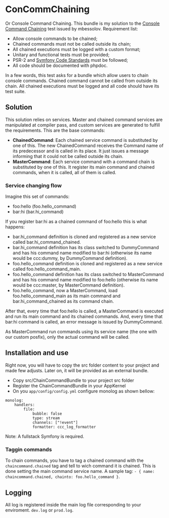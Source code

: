 # ConCommChaining
Or Console Command Chaining. This bundle is my solution to the [Console Command Chaining](https://github.com/mbessolov/test-tasks/blob/master/7.md)
test issued by mbessolov.
Requirement list:
* Allow console commands to be chained;
* Chained commands must not be called outside its chain;
* All chained executions must be logged with a custom format;
* Unitary and functional tests must be provided;
* PSR-2 and [Symfony Code Standards](http://symfony.com/doc/current/contributing/code/standards.html) must be followed;
* All code should be documented with phpdoc.

In a few words, this test asks for a bundle which allow users to chain console commands. Chained command cannot be
called from outside its chain. All chained executions must be logged and all code should have its test suite.

## Solution
This solution relies on services. Master and chained command services are manipulated at compiler pass, and custom services are generated
to fulfill the requirements.
This are the base commands:
* **ChainedCommand**: Each chained service command is substituted by one of this. The new ChainedCommand receives the Command name of its predecessor and is called in its place. It just issues a message informing that it could not be called outside its chain.
* **MasterCommand**: Each service command with a command chain is substituted by one of this. It register its main command and chained commands, when it is called, all of them is called.

### Service changing flow
Imagine this set of commands:
* foo:hello (foo.hello_command)
* bar:hi (bar.hi_command)

If you register bar:hi as a chained command of foo:hello this is what happens:

+ bar.hi_command definition is cloned and registered as a new service called bar.hi_command_chained.
+ bar.hi_command definition has its class switched to DummyCommand and has his command name modified to bar:hi (otherwise its name would be ccc:dummy, by DummyCommand definition).
+ foo.hello_command definition is cloned and registered as a new service called foo.hello_command_main.
+ foo.hello_command definition has its class switched to MasterCommand and has his command name modified to foo:hello (otherwise its name would be ccc:master, by MasterCommand definition).
+ foo.hello_command, now a MasterCommand, load foo.hello_command_main as its main command and bar.hi_command_chained as its command chain.

After that, every time that foo:hello is called, a MasterCommand is executed and run its main command and its chained commands. And, every time
that bar:hi command is called, an error message is issued by DummyCommand.

As MasterCommand run commands using its service name (the one with our custom posfix), only the actual command will be called.

## Installation and use
Right now, you will have to copy the src folder content to your project and made few adjusts. Later on, it will be provided as an external bundle.

* Copy src/ChainCommandBundle to your project src folder
* Register the ChainCommandBundle in your AppKernel
* On you `app/config/config.yml` configure monolog as shown bellow:
```
monolog:
    handlers:
        file:
            bubble: false
            type: stream
            channels: ["!event"]
            formatter: ccc_log_formatter
```
Note: A fullstack Symfony is required.

### Taggin commands
To chain commands, you have to tag a chained command with the `chaincommand.chained` tag and tell to wich command it is chained. This is
done setting the main command service name. A sample tag: `- { name: chaincommand.chained, chainto: foo.hello_command }`.

## Logging
All log is registered inside the main log file corresponding to your enviroment. `dev.log` or `prod.log`.